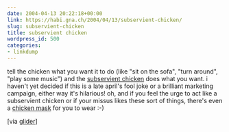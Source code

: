 ```yaml
---
date: 2004-04-13 20:22:18+00:00
link: https://habi.gna.ch/2004/04/13/subservient-chicken/
slug: subservient-chicken
title: subservient chicken
wordpress_id: 500
categories:
- linkdump
---
```


tell the chicken what you want it to do (like "sit on the sofa", "turn around", "play some music") and the [subservient chicken](http://www.subservientchicken.com/) does what you want.
i haven't yet decided if this is a late april's fool joke or a brilliant marketing campaign, either way it's hilarious!
oh, and if you feel the urge to act like a subservient chicken or if your missus likes these sort of things, there's even a [chicken mask](http://www.subservientchicken.com/chickenmask.pdf) for you to wear :-) 

[via [glider](http://iam.bmezine.com/?glider)]
